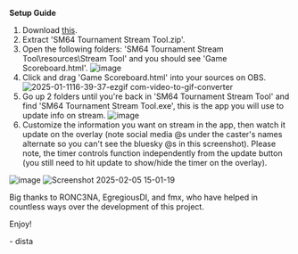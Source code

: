 **Setup Guide**
1. Download [this](https://github.com/dista64/SM64-Tournament-Stream-Tool/releases/tag/SM64).
2. Extract 'SM64 Tournament Stream Tool.zip'.
3. Open the following folders: 'SM64 Tournament Stream Tool\resources\Stream Tool' and you should see 'Game Scoreboard.html'. ![image](https://github.com/user-attachments/assets/7b4500de-fb1d-42d0-8100-9adcd7df11b6)
4. Click and drag 'Game Scoreboard.html' into your sources on OBS. ![2025-01-1116-39-37-ezgif com-video-to-gif-converter](https://github.com/user-attachments/assets/1545bdd3-8e01-4d29-9346-d2d5a5332ab0)
5. Go up 2 folders until you're back in 'SM64 Tournament Stream Tool' and find 'SM64 Tournament Stream Tool.exe', this is the app you will use to update info on stream. ![image](https://github.com/user-attachments/assets/1e58eed1-9931-4263-8093-45759735ce29)
6. Customize the information you want on stream in the app, then watch it update on the overlay (note social media @s under the caster's names alternate so you can't see the bluesky @s in this screenshot). Please note, the timer controls function independently from the update button (you still need to hit update to show/hide the timer on the overlay).
   
  ![image](https://github.com/user-attachments/assets/3bba1f1f-0706-45b0-b8df-dfbc6faac0d2) ![Screenshot 2025-02-05 15-01-19](https://github.com/user-attachments/assets/4e5bc912-f388-4172-912d-c44b8faf0b68)


Big thanks to RONC3NA, EgregiousDI, and fmx, who have helped in countless ways over the development of this project.

Enjoy!

\- dista
